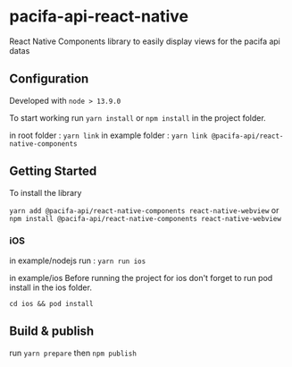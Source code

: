 # pacifa-api-react-native

React Native Components library to easily display views for the pacifa api datas

## Configuration

Developed with `node > 13.9.0`

To start working run `yarn install` or `npm install` in the project folder.

in root folder : `yarn link`
in example folder : `yarn link @pacifa-api/react-native-components`

## Getting Started

To install the library

`yarn add @pacifa-api/react-native-components react-native-webview` or `npm install @pacifa-api/react-native-components react-native-webview`

### iOS

in example/nodejs run : `yarn run ios`

in example/ios
Before running the project for ios don't forget to run pod install in the ios folder.

`cd ios && pod install`

## Build & publish

run `yarn prepare` then `npm publish`
